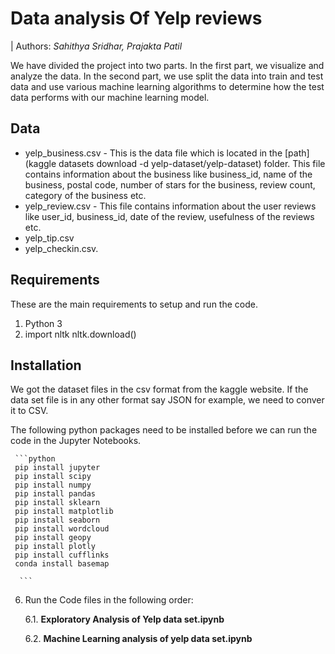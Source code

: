 

# Data analysis Of Yelp reviews

| Authors: *Sahithya Sridhar, Prajakta Patil*

We have divided the project into two parts. In the first part, we visualize and analyze the data. In the second part, we use split the data into train and test data and use various machine learning algorithms to determine how the test data performs with our machine learning model.

## Data

* yelp_business.csv - This is the data file which is located in the [path](kaggle datasets download -d yelp-dataset/yelp-dataset) folder. This file contains information about the business like business_id, name of the business, postal code, number of stars for the business, review count, category of the business etc.
* yelp_review.csv - This file contains information about the user reviews like user_id, business_id, date of the review, usefulness of the reviews etc.
* yelp_tip.csv
* yelp_checkin.csv.

## Requirements

These are the main requirements to setup and run the code.
  1. Python 3
  2. 	import nltk
	    nltk.download()


## Installation

We got the dataset files in the csv format from the kaggle website. If the data set file is in any other format say JSON for example, we need to conver it to CSV.

The following python packages need to be installed before we can run the code in the Jupyter Notebooks. 

     ```python
     pip install jupyter
     pip install scipy
     pip install numpy
     pip install pandas
     pip install sklearn
     pip install matplotlib
     pip install seaborn
     pip install wordcloud
     pip install geopy
     pip install plotly
     pip install cufflinks
     conda install basemap
     
      ```
6. Run the Code files in the following order:

   6.1. **Exploratory Analysis of Yelp data set.ipynb**
   
   6.2. **Machine Learning analysis of yelp data set.ipynb**

